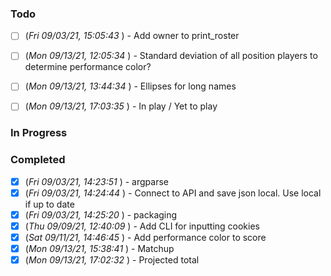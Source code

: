 ### Todo
- [ ] (_Fri 09/03/21, 15:05:43_ ) - Add owner to print_roster
- [ ] (_Mon 09/13/21, 12:05:34_ ) - Standard deviation of all position players to determine performance color?
- [ ] (_Mon 09/13/21, 13:44:34_ ) - Ellipses for long names

- [ ] (_Mon 09/13/21, 17:03:35_ ) - In play / Yet to play
### In Progress
### Completed
- [x] (_Fri 09/03/21, 14:23:51_ ) - argparse
- [x] (_Fri 09/03/21, 14:24:44_ ) - Connect to API and save json local. Use local if up to date
- [x] (_Fri 09/03/21, 14:25:20_ ) - packaging
- [x] (_Thu 09/09/21, 12:40:09_ ) - Add CLI for inputting cookies
- [x] (_Sat 09/11/21, 14:46:45_ ) - Add performance color to score
- [x] (_Mon 09/13/21, 15:38:41_ ) - Matchup
- [x] (_Mon 09/13/21, 17:02:32_ ) - Projected total
